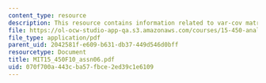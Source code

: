 ```yaml
---
content_type: resource
description: This resource contains information related to var-cov matrix.
file: https://ol-ocw-studio-app-qa.s3.amazonaws.com/courses/15-450-analytics-of-finance-fall-2010/070f700a443cba57fbce2ed39c1e6109_MIT15_450F10_assn06.pdf
file_type: application/pdf
parent_uid: 2042581f-e609-b631-db37-449d546d0bff
resourcetype: Document
title: MIT15_450F10_assn06.pdf
uid: 070f700a-443c-ba57-fbce-2ed39c1e6109
---
```

